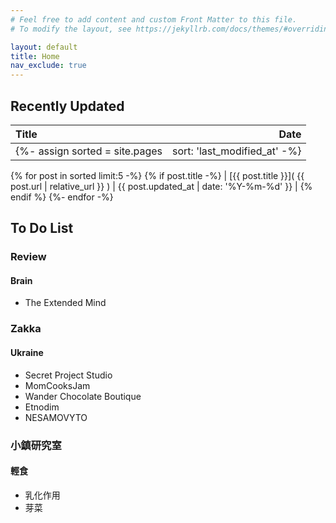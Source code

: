 ```yaml
---
# Feel free to add content and custom Front Matter to this file.
# To modify the layout, see https://jekyllrb.com/docs/themes/#overriding-theme-defaults

layout: default
title: Home
nav_exclude: true
---
```

## Recently Updated

| Title      | Date     |
| :---        |     ---: |
{%- assign sorted = site.pages | sort: 'last_modified_at' -%}
{% for post in sorted limit:5 -%}
 {% if post.title -%}
| [{{ post.title }}]( {{ post.url | relative_url }} ) | {{ post.updated_at  | date: '%Y-%m-%d' }} |
 {% endif %}
{%- endfor -%}


## To Do List

### Review

#### Brain

 - The Extended Mind

### Zakka

#### Ukraine

 - Secret Project Studio
 - MomCooksJam
 - Wander Chocolate Boutique
 - Etnodim
 - NESAMOVYTO

### 小鎮研究室

#### 輕食

 - 乳化作用
 - 芽菜
